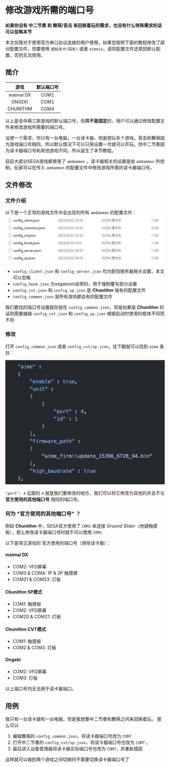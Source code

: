 # 修改游戏所需的端口号

**如果你没有 中二节奏 和 舞萌/音击 来回换着玩的需求，也没有什么特殊需求的话可以忽略本节**

本文仅限对于使用官方串口协议连接的用户使用，如果您按照下面的教程修改了部分配置文件，但要使用 `虚拟读卡(回车)` 或者 `aimeio`，请将配置文件还原回默认配置，否则无法使用。

## 简介
   | 游戏 | 默认端口号 |
   | :---: | :---: |
   |maimai DX | COM1 |
   |ONGEKI | COM1 |
   |CHUNITHM | COM4 |

以上是击中萌三款游戏的默认端口号，但**并不是固定**的，用户可以通过修改配置文件来修改游戏所需要的端口号。

设想一个需求，你只有一台电脑，一台读卡器，但是想玩多个游戏。音击和舞萌因为游戏端口号相同，所以默认情况下可以只用设置一次就可以开玩。但中二节奏因为读卡器端口号和其他游戏不同，所以诞生了本节教程。

目前大部分SEGA游戏都使用了 `amdaemon` ，读卡器相关的设置是由 `amdaemon` 所控制，玩家可以在传入 `amdaemon` 的配置文件中修改游戏所需的读卡器端口号。

## 文件修改
### 文件介绍
以下是一个正常的游戏文件中会出现的所有 `amdaemon` 的配置文件：
![amdcfg](assets/amdaemon_cfg.jpg)

* `config_client.json` 和 `config_server.json` 均为配信服务器相关设置，本文可以忽略
* `config_hook.json` 为segatools自带的，用于强制覆写部分设置
* `config_cvt.json` 和 `config_sp.json` 是 **Chunithm** 独有的配置文件
* `config_common.json` 是所有游戏都会有的配置文件

我们要找的端口号设置就存放在 `config_common.json`，但是如果是 **Chunithm** 的话则需要编辑 `config_cvt.json` 和 `config_sp.json` 根据启动时使用的框体不同而不同

### 修改
打开 `config_common.json` 或者 `config_cvt/sp.json`，往下翻就可以找到 `aime` 条目：

![amdcfg2](assets/amdaemon_cfg2.png)

`"port": 4` 后面的 `4` 就是我们要修改的地方，我们可以将它修改为其他的并且不与 **官方使用的其他端口号** 相同的端口号。

### 何为 "官方使用的其他端口号" ？

例如 **Chunithm** 中，SEGA官方使用了 `COM1` 来连接 *Ground Slider*（地键触摸板），那么修改读卡器端口号时就不可以使用 `COM1`

以下是常见游戏的 官方使用的端口号（排除读卡器）：

#### maimai DX
* COM2: VFD屏幕
* COM3 & COM4: 1P & 2P 触摸屏
* COM21 & COM23: 灯板

#### Chunithm SP模式
* COM1: 触摸板
* COM2: VFD屏幕
* COM20 & COM21: 灯板

#### Chunithm CVT模式
* COM1: 触摸板
* COM2 & COM3: 灯板

#### Ongeki
* COM2: VFD屏幕
* COM3: 灯板

以上端口号均无法用于读卡器端口。

## 用例

我只有一台读卡器和一台电脑，但是我想要中二节奏和舞萌之间来回换着玩。
那么可以
1. 编辑舞萌的 `config_common.json`，将读卡器端口号改为 `COM7` 
2. 打开中二节奏的 `config_cvt/sp.json`，将读卡器端口号也改为 `COM7` 。
3. 最后进入设备管理器将读卡器实际端口号也改为 `COM7`，并重新插拔

这样就可以做到两个游戏之间切换时不需要切换读卡器端口号了